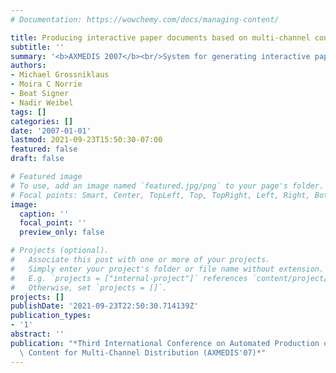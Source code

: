 ```yaml
---
# Documentation: https://wowchemy.com/docs/managing-content/

title: Producing interactive paper documents based on multi-channel content publishing
subtitle: ''
summary: '<b>AXMEDIS 2007</b><br/>System for generating interactive paper documents that combine printed media with digital content, enabling multi-channel distribution—users scan printed codes to access video, audio, or dynamic web elements linked to a physical page.'
authors:
- Michael Grossniklaus
- Moira C Norrie
- Beat Signer
- Nadir Weibel
tags: []
categories: []
date: '2007-01-01'
lastmod: 2021-09-23T15:50:30-07:00
featured: false
draft: false

# Featured image
# To use, add an image named `featured.jpg/png` to your page's folder.
# Focal points: Smart, Center, TopLeft, Top, TopRight, Left, Right, BottomLeft, Bottom, BottomRight.
image:
  caption: ''
  focal_point: ''
  preview_only: false

# Projects (optional).
#   Associate this post with one or more of your projects.
#   Simply enter your project's folder or file name without extension.
#   E.g. `projects = ["internal-project"]` references `content/project/deep-learning/index.md`.
#   Otherwise, set `projects = []`.
projects: []
publishDate: '2021-09-23T22:50:30.714139Z'
publication_types:
- '1'
abstract: ''
publication: "*Third International Conference on Automated Production of Cross Media\
  \ Content for Multi-Channel Distribution (AXMEDIS'07)*"
---
```

